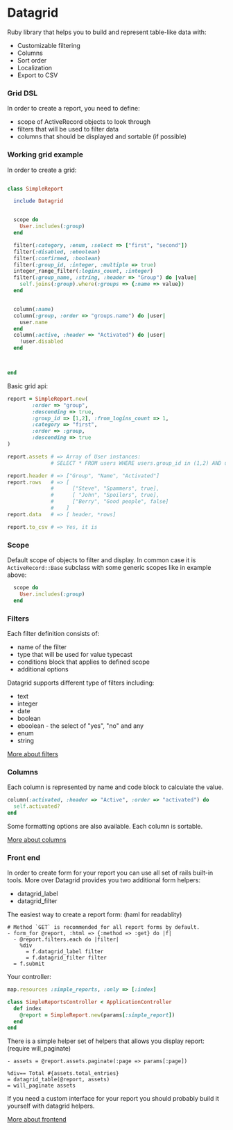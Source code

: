 # Datagrid

Ruby library that helps you to build and represent table-like data with:

* Customizable filtering
* Columns
* Sort order
* Localization
* Export to CSV


### Grid DSL

In order to create a report, you need to define:

* scope of ActiveRecord objects to look through
* filters that will be used to filter data
* columns that should be displayed and sortable (if possible)


### Working grid example

In order to create a grid:

``` ruby

class SimpleReport

  include Datagrid


  scope do
    User.includes(:group)
  end

  filter(:category, :enum, :select => ["first", "second"])
  filter(:disabled, :eboolean)
  filter(:confirmed, :boolean)
  filter(:group_id, :integer, :multiple => true)
  integer_range_filter(:logins_count, :integer)
  filter(:group_name, :string, :header => "Group") do |value|
    self.joins(:group).where(:groups => {:name => value})
  end


  column(:name)
  column(:group, :order => "groups.name") do |user|
    user.name
  end
  column(:active, :header => "Activated") do |user|
    !user.disabled
  end



end


```

Basic grid api:

``` ruby
report = SimpleReport.new(
        :order => "group", 
        :descending => true, 
        :group_id => [1,2], :from_logins_count => 1, 
        :category => "first",
        :order => :group,
        :descending => true
)

report.assets # => Array of User instances: 
              # SELECT * FROM users WHERE users.group_id in (1,2) AND users.logins_count >= 1 AND users.category = 'first' ORDER BY groups.name DESC

report.header # => ["Group", "Name", "Activated"]
report.rows   # => [
              #      ["Steve", "Spammers", true],
              #      [ "John", "Spoilers", true],
              #      ["Berry", "Good people", false]
              #    ]
report.data   # => [ header, *rows]

report.to_csv # => Yes, it is
```

### Scope

Default scope of objects to filter and display.
In common case it is `ActiveRecord::Base` subclass with some generic scopes like in example above:

``` ruby
  scope do
    User.includes(:group)
  end
```

### Filters

Each filter definition consists of:

* name of the filter
* type that will be used for value typecast
* conditions block that applies to defined scope
* additional options

Datagrid supports different type of filters including:

* text
* integer
* date
* boolean
* eboolean - the select of "yes", "no" and any
* enum
* string

[More about filters](https://github.com/bogdan/datagrid/wiki/Filters)


### Columns

Each column is represented by name and code block to calculate the value.

``` ruby
column(:activated, :header => "Active", :order => "activated") do
  self.activated?
end
```

Some formatting options are also available. 
Each column is sortable.

[More about columns](https://github.com/bogdan/datagrid/wiki/Columns) 

### Front end


In order to create form for your report you can use all set of rails built-in tools.
More over Datagrid provides you two additional form helpers:

* datagrid\_label
* datagrid\_filter


The easiest way to create a report form:
(haml for readablity)

``` haml
# Method `GET` is recommended for all report forms by default.
- form_for @report, :html => {:method => :get} do |f|
  - @report.filters.each do |filter|
    %div
      = f.datagrid_label filter
      = f.datagrid_filter filter
  = f.submit
```

Your controller:

``` ruby
map.resources :simple_reports, :only => [:index]

class SimpleReportsController < ApplicationController
  def index
    @report = SimpleReport.new(params[:simple_report])
  end
end
```

There is a simple helper set of helpers that allows you display report:
(require will_paginate)

``` haml
- assets = @report.assets.paginate(:page => params[:page])

%div== Total #{assets.total_entries}
= datagrid_table(@report, assets)
= will_paginate assets
```

If you need a custom interface for your report you should probably build it yourself with datagrid helpers.

[More about frontend](https://github.com/bogdan/datagrid/wiki/Frontend)

